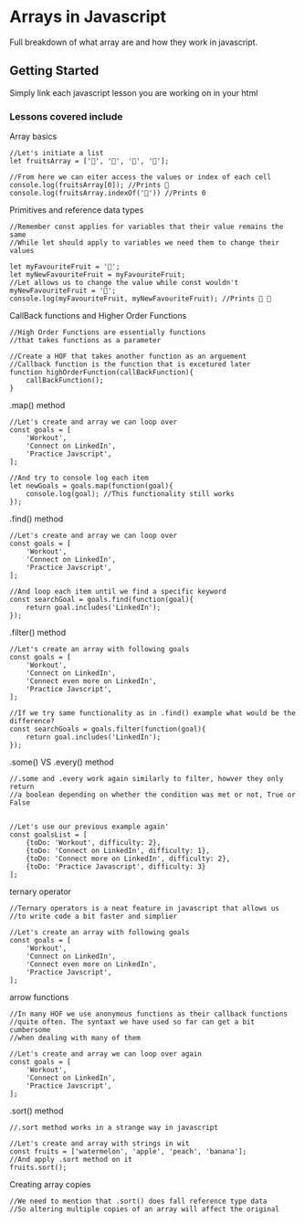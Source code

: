 # Arrays in Javascript

Full breakdown of what array are and how they work in javascript.

## Getting Started

Simply link each javascript lesson you are working on in your html

### Lessons covered include

Array basics

```
//Let's initiate a list
let fruitsArray = ['🍉', '🍎', '🍑', '🍌'];

//From here we can eiter access the values or index of each cell
console.log(fruitsArray[0]); //Prints 🍉
console.log(fruitsArray.indexOf('🍉')) //Prints 0
```

Primitives and reference data types

```
//Remember const applies for variables that their value remains the same
//While let should apply to variables we need them to change their values

let myFavouriteFruit = '🍉';
let myNewFavouriteFruit = myFavouriteFruit;
//Let allows us to change the value while const wouldn't
myNewFavouriteFruit = '🍑';
console.log(myFavouriteFruit, myNewFavouriteFruit); //Prints 🍉 🍑
```

CallBack functions and Higher Order Functions

```
//High Order Functions are essentially functions
//that takes functions as a parameter

//Create a HOF that takes another function as an arguement
//Callback function is the function that is excetured later
function highOrderFunction(callBackFunction){
    callBackFunction();
}
```

.map() method

```
//Let's create and array we can loop over
const goals = [
    'Workout',
    'Connect on LinkedIn',
    'Practice Javscript',
];

//And try to console log each item
let newGoals = goals.map(function(goal){
    console.log(goal); //This functionality still works
});
```

.find() method

```
//Let's create and array we can loop over
const goals = [
    'Workout',
    'Connect on LinkedIn',
    'Practice Javscript',
];

//And loop each item until we find a specific keyword
const searchGoal = goals.find(function(goal){
    return goal.includes('LinkedIn');
});
```

.filter() method

```
//Let's create an array with following goals
const goals = [
    'Workout',
    'Connect on LinkedIn',
    'Connect even more on LinkedIn',
    'Practice Javscript',
];

//If we try same functionality as in .find() example what would be the difference?
const searchGoals = goals.filter(function(goal){
    return goal.includes('LinkedIn');
});
```

.some() VS .every() method

```
//.some and .every work again similarly to filter, howver they only return
//a boolean depending on whether the condition was met or not, True or False


//Let's use our previous example again'
const goalsList = [
    {toDo: 'Workout', difficulty: 2},
    {toDo: 'Connect on LinkedIn', difficulty: 1},
    {toDo: 'Connect more on LinkedIn', difficulty: 2},
    {toDo: 'Practice Javascript', difficulty: 3}
];
```

ternary operator

```
//Ternary operators is a neat feature in javascript that allows us
//to write code a bit faster and simplier

//Let's create an array with following goals
const goals = [
    'Workout',
    'Connect on LinkedIn',
    'Connect even more on LinkedIn',
    'Practice Javscript',
];
```

arrow functions

```
//In many HOF we use anonymous functions as their callback functions
//quite often. The syntaxt we have used so far can get a bit cumbersome
//when dealing with many of them

//Let's create and array we can loop over again
const goals = [
    'Workout',
    'Connect on LinkedIn',
    'Practice Javscript',
];

```

.sort() method

```
//.sort method works in a strange way in javascript

//Let's create and array with strings in wit
const fruits = ['watermelon', 'apple', 'peach', 'banana'];
//And apply .sort method on it
fruits.sort();
```

Creating array copies

```
//We need to mention that .sort() does fall reference type data
//So altering multiple copies of an array will affect the original
```




